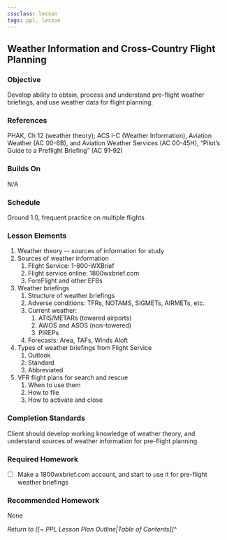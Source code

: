 ```yaml
---
cssclass: lesson
tags: ppl, lesson
---
```

## Weather Information and Cross-Country Flight Planning

### Objective
Develop ability to obtain, process and understand pre-flight weather briefings, and use weather data for flight planning.

### References
PHAK, Ch 12 (weather theory); ACS I-C (Weather Information), Aviation Weather (AC 00-6B), and Aviation Weather Services (AC 00-45H), “Pilot’s Guide to a Preflight Briefing” (AC 91-92)

### Builds On
N/A

### Schedule
Ground 1.0, frequent practice on multiple flights

### Lesson Elements
1. Weather theory -- sources of information for study
2. Sources of weather information
	1. Flight Service: 1-800-WXBrief
	2. Flight service online: 1800wxbrief.com
	3. ForeFlight and other EFBs
3. Weather briefings
	1. Structure of weather briefings
	2. Adverse conditions: TFRs, NOTAMS, SIGMETs, AIRMETs, etc.
	3. Current weather:
		1. ATIS/METARs (towered airports)
		2. AWOS and ASOS (non-towered)
		3. PIREPs
	4. Forecasts: Area, TAFs, Winds Aloft
4. Types of weather briefings from Flight Service
	1. Outlook
	2. Standard
	3. Abbreviated
5. VFR flight plans for search and rescue
	1. When to use them
	2. How to file
	3. How to activate and close

### Completion Standards
Client should develop working knowledge of weather theory, and understand sources of weather information for pre-flight planning.

### Required Homework
 
- [ ] Make a 1800wxbrief.com account, and start to use it for pre-flight weather briefings

### Recommended Homework
None

*Return to [[~ PPL Lesson Plan Outline|Table of Contents]]^*
